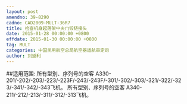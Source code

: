 ```yaml
---
layout: post
amendno: 39-8290
cadno: CAD2009-MULT-36R7
title: 检查机身起落架中央门铰链接头
date: 2015-01-28 00:00:00 +0800
effdate: 2015-01-30 00:00:00 +0800
tag: MULT
categories: 中国民用航空总局航空器适航审定司
author: 刘延利
---
```


##适用范围:
所有型别、序列号的空客
A330-201/-202/-203/-223/-223F/-243/-243F/-301/-302/-303/-321/-322/-32 3/-341/-342/-343飞机。
所有型别、序列号的空客 A340-211/-212/-213/-311/-312/-313飞机。

